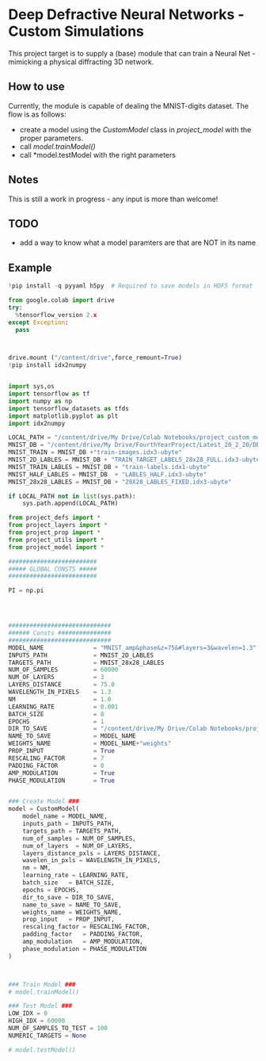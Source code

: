 # Deep Defractive Neural Networks - Custom Simulations

This project target is to supply a (base) module that can train a Neural Net - mimicking a physical 
diffracting 3D network.

## How to use
Currently, the module is capable of dealing the MNIST-digits dataset.
The flow is as follows:
* create a model using the *CustomModel* class in *project_model* with the proper parameters.
* call *model.trainModel()*
* call *model.testModel with the right parameters

## Notes

This is still a work in progress - any input is more than welcome!

## TODO
* add a way to know what a model paramters are that are NOT in its name


## Example 
```python
!pip install -q pyyaml h5py  # Required to save models in HDF5 format

from google.colab import drive
try:
  %tensorflow_version 2.x
except Exception:
  pass



drive.mount ("/content/drive",force_remount=True)
!pip install idx2numpy


import sys,os
import tensorflow as tf
import numpy as np
import tensorflow_datasets as tfds
import matplotlib.pyplot as plt
import idx2numpy

LOCAL_PATH = "/content/drive/My Drive/Colab Notebooks/project_custom_models/src"
MNIST_DB = "/content/drive/My Drive/FourthYearProject/Latest_20_2_20/DB/"
MNIST_TRAIN = MNIST_DB +"train-images.idx3-ubyte"
MNIST_2D_LABLES = MNIST_DB + "TRAIN_TARGET_LABELS_28x28_FULL.idx3-ubyte"
MNIST_TRAIN_LABLES = MNIST_DB + "train-labels.idx1-ubyte"
MNIST_HALF_LABLES = MNIST_DB  + "LABLES_HALF.idx3-ubyte"
MNIST_28x28_LABLES = MNIST_DB + "28X28_LABLES_FIXED.idx3-ubyte"

if LOCAL_PATH not in list(sys.path):
    sys.path.append(LOCAL_PATH)

from project_defs import *
from project_layers import *
from project_prop import *
from project_utils import *
from project_model import *

#########################
##### GLOBAL CONSTS #####
#########################

PI = np.pi




#############################
###### Consts ###############
#############################
MODEL_NAME              = "MNIST_amp&phase&z=75&#layers=3&wavelen=1.3"
INPUTS_PATH             = MNIST_2D_LABLES
TARGETS_PATH            = MNIST_28x28_LABLES
NUM_OF_SAMPLES          = 60000
NUM_OF_LAYERS           = 3
LAYERS_DISTANCE         = 75.0
WAVELENGTH_IN_PIXELS    = 1.3
NM                      = 1.0
LEARNING_RATE           = 0.001
BATCH_SIZE              = 8
EPOCHS                  = 1
DIR_TO_SAVE             = "/content/drive/My Drive/Colab Notebooks/project_custom_models/models"
NAME_TO_SAVE            = MODEL_NAME
WEIGHTS_NAME            = MODEL_NAME+"weights"
PROP_INPUT              = True
RESCALING_FACTOR        = 7
PADDING_FACTOR          = 0
AMP_MODULATION          = True
PHASE_MODULATION        = True


### Create Model ###
model = CustomModel(
    model_name = MODEL_NAME,
    inputs_path = INPUTS_PATH,
    targets_path = TARGETS_PATH,
    num_of_samples = NUM_OF_SAMPLES,
    num_of_layers  = NUM_OF_LAYERS,
    layers_distance_pxls = LAYERS_DISTANCE,
    wavelen_in_pxls = WAVELENGTH_IN_PIXELS,
    nm = NM,
    learning_rate = LEARNING_RATE,
    batch_size   = BATCH_SIZE,
    epochs = EPOCHS,
    dir_to_save = DIR_TO_SAVE,
    name_to_save = NAME_TO_SAVE,
    weights_name = WEIGHTS_NAME,
    prop_input   = PROP_INPUT,
    rescaling_factor = RESCALING_FACTOR,
    padding_factor   = PADDING_FACTOR,
    amp_modulation   = AMP_MODULATION,
    phase_modulation = PHASE_MODULATION
)



### Train Model ###
# model.trainModel()

### Test Model ###
LOW_IDX = 0
HIGH_IDX = 60000
NUM_OF_SAMPLES_TO_TEST = 100
NUMERIC_TARGETS = None

# model.testModel()

```